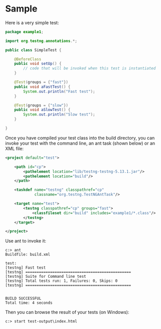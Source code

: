 # Sample
Here is a very simple test:

```java
package example1;

import org.testng.annotations.*;

public class SimpleTest {

    @BeforeClass
    public void setUp() {
        // code that will be invoked when this test is instantiated
    }

    @Test(groups = {"fast"})
    public void aFastTest() {
        System.out.println("Fast test");
    }

    @Test(groups = {"slow"})
    public void aSlowTest() {
        System.out.println("Slow test");
    }

}
```

Once you have compiled your test class into the build directory, you can invoke your test with the command line, an ant task (shown below) or an XML file:

```xml
<project default="test">

    <path id="cp">
        <pathelement location="lib/testng-testng-5.13.1.jar"/>
        <pathelement location="build"/>
    </path>

    <taskdef name="testng" classpathref="cp"
             classname="org.testng.TestNGAntTask"/>

    <target name="test">
        <testng classpathref="cp" groups="fast">
            <classfileset dir="build" includes="example1/*.class"/>
        </testng>
    </target>

</project>
```

Use ant to invoke it:

```shell
c:> ant
Buildfile: build.xml

test:
[testng] Fast test
[testng] ===============================================
[testng] Suite for Command line test
[testng] Total tests run: 1, Failures: 0, Skips: 0
[testng] ===============================================


BUILD SUCCESSFUL
Total time: 4 seconds
```

Then you can browse the result of your tests (on Windows):

```shell
c:> start test-output\index.html
```
